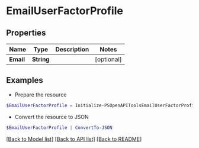 # EmailUserFactorProfile
## Properties

Name | Type | Description | Notes
------------ | ------------- | ------------- | -------------
**Email** | **String** |  | [optional] 

## Examples

- Prepare the resource
```powershell
$EmailUserFactorProfile = Initialize-PSOpenAPIToolsEmailUserFactorProfile  -Email null
```

- Convert the resource to JSON
```powershell
$EmailUserFactorProfile | ConvertTo-JSON
```

[[Back to Model list]](../README.md#documentation-for-models) [[Back to API list]](../README.md#documentation-for-api-endpoints) [[Back to README]](../README.md)

